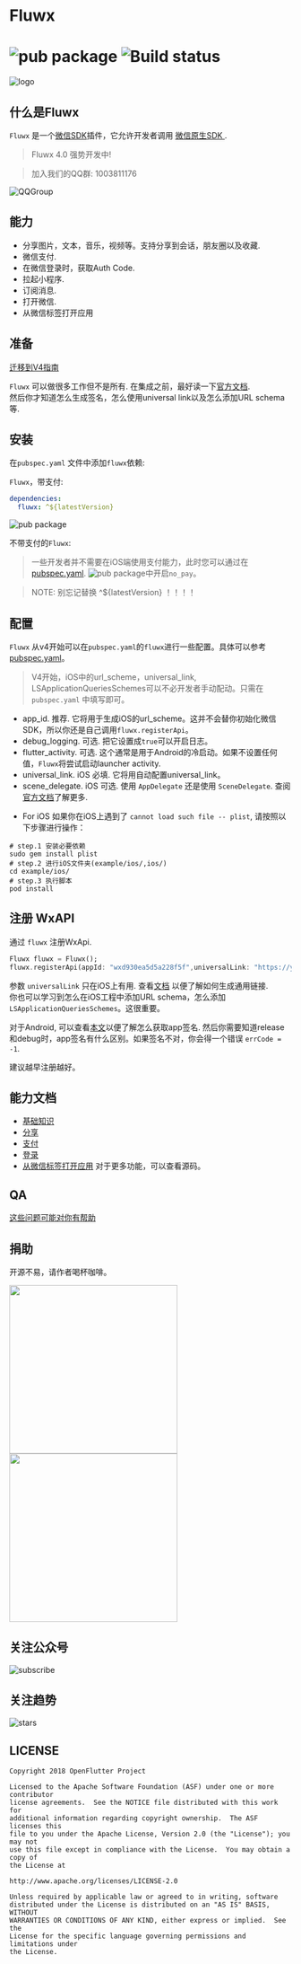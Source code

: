 # Fluwx
![pub package](https://img.shields.io/pub/v/fluwx.svg)
![Build status](https://github.com/OpenFlutter/fluwx/actions/workflows/build_test.yml/badge.svg)
======

![logo](https://gitee.com/OpenFlutter/resoures-repository/raw/master/fluwx/fluwx_logo.png)

## 什么是Fluwx
`Fluwx` 是一个[微信SDK](https://developers.weixin.qq.com/doc/oplatform/Mobile_App/Resource_Center_Homepage.html)插件，它允许开发者调用
[微信原生SDK ](https://developers.weixin.qq.com/doc/oplatform/Mobile_App/Resource_Center_Homepage.html).


> Fluwx 4.0 强势开发中!


> 加入我们的QQ群: 1003811176

![QQGroup](https://gitee.com/OpenFlutter/resoures-repository/raw/master/common/flutter.png)

## 能力

- 分享图片，文本，音乐，视频等。支持分享到会话，朋友圈以及收藏.
- 微信支付.
- 在微信登录时，获取Auth Code.
- 拉起小程序.
- 订阅消息.
- 打开微信.
- 从微信标签打开应用

## 准备

[迁移到V4指南](./doc/MIGRATE_TO_V4_CN.md)

`Fluwx` 可以做很多工作但不是所有. 在集成之前，最好读一下[官方文档](https://open.weixin.qq.com/cgi-bin/showdocument?action=dir_list&t=resource/res_list&verify=1).  
 然后你才知道怎么生成签名，怎么使用universal link以及怎么添加URL schema等.


## 安装

在`pubspec.yaml` 文件中添加`fluwx`依赖:

`Fluwx`，带支付:

```yaml
dependencies:
  fluwx: ^${latestVersion}
```
![pub package](https://img.shields.io/pub/v/fluwx.svg)

不带支付的`Fluwx`:

> 一些开发者并不需要在iOS端使用支付能力，此时您可以通过在[pubspec.yaml](./example/pubspec.yaml).
![pub package](https://img.shields.io/pub/v/fluwx_no_pay.svg)中开启`no_pay`。

> NOTE: 别忘记替换 ^${latestVersion} ！！！！

## 配置

`Fluwx` 从v4开始可以在`pubspec.yaml`的`fluwx`进行一些配置。具体可以参考[pubspec.yaml](./example/pubspec.yaml)。

> V4开始，iOS中的url_scheme，universal_link, LSApplicationQueriesSchemes可以不必开发者手动配动。只需在`pubspec.yaml`
> 中填写即可。

- app_id. 推荐. 它将用于生成iOS的url_scheme。这并不会替你初始化微信SDK，所以你还是自己调用`fluwx.registerApi`。
- debug_logging. 可选. 把它设置成`true`可以开启日志。
- flutter_activity. 可选. 这个通常是用于Android的冷启动。如果不设置任何值，`Fluwx`将尝试启动launcher activity.
- universal_link. iOS 必填. 它将用自动配置universal_link。
- scene_delegate. iOS 可选. 使用 `AppDelegate` 还是使用 `SceneDelegate`. 查阅[官方文档](https://developers.weixin.qq.com/doc/oplatform/Mobile_App/Access_Guide/iOS.html)了解更多.

* For iOS
如果你在iOS上遇到了 `cannot load such file -- plist`, 请按照以下步骤进行操作：
```shell
# step.1 安装必要依赖
sudo gem install plist
# step.2 进行iOS文件夹(example/ios/,ios/)
cd example/ios/
# step.3 执行脚本
pod install
```

## 注册 WxAPI

通过 `fluwx` 注册WxApi.

```dart
Fluwx fluwx = Fluwx();
fluwx.registerApi(appId: "wxd930ea5d5a228f5f",universalLink: "https://your.univerallink.com/link/");
```

参数 `universalLink` 只在iOS上有用. 查看[文档](https://developers.weixin.qq.com/doc/oplatform/Mobile_App/Access_Guide/iOS.html) 以便了解如何生成通用链接.  
 你也可以学习到怎么在iOS工程中添加URL schema，怎么添加`LSApplicationQueriesSchemes`。这很重要。

对于Android, 可以查看[本文](https://developers.weixin.qq.com/doc/oplatform/Downloads/Android_Resource.html)以便了解怎么获取app签名.
然后你需要知道release和debug时，app签名有什么区别。如果签名不对，你会得一个错误 `errCode = -1`.

建议越早注册越好。

## 能力文档

- [基础知识](./doc/BASIC_KNOWLEDGE_CN.md)
- [分享](./doc/SHARE_CN.md)
- [支付](./doc/PAYMENT_CN.md)
- [登录](./doc/AUTH_CN.md)
- [从微信标签打开应用](./doc/LAUNCH_APP_FROM_H5_CN.md)
对于更多功能，可以查看源码。

## QA

[这些问题可能对你有帮助](./doc/QA_CN.md)

## 捐助
开源不易，请作者喝杯咖啡。

<img src="https://gitee.com/OpenFlutter/resoures-repository/raw/master/common/wx.jpeg" height="300">  <img src="https://gitee.com/OpenFlutter/resoures-repository/raw/master/common/ali.jpeg" height="300">

## 关注公众号
![subscribe](https://gitee.com/OpenFlutter/resoures-repository/raw/master/fluwx/wx_subscription.png)

## 关注趋势

![stars](https://starchart.cc/OpenFlutter/fluwx.svg)

## LICENSE

    Copyright 2018 OpenFlutter Project

    Licensed to the Apache Software Foundation (ASF) under one or more contributor
    license agreements.  See the NOTICE file distributed with this work for
    additional information regarding copyright ownership.  The ASF licenses this
    file to you under the Apache License, Version 2.0 (the "License"); you may not
    use this file except in compliance with the License.  You may obtain a copy of
    the License at

    http://www.apache.org/licenses/LICENSE-2.0

    Unless required by applicable law or agreed to in writing, software
    distributed under the License is distributed on an "AS IS" BASIS, WITHOUT
    WARRANTIES OR CONDITIONS OF ANY KIND, either express or implied.  See the
    License for the specific language governing permissions and limitations under
    the License.





